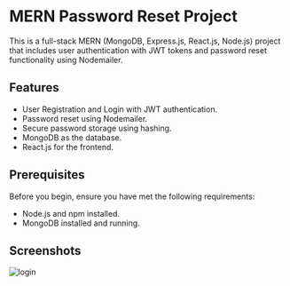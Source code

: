 # MERN Password Reset Project

This is a full-stack MERN (MongoDB, Express.js, React.js, Node.js) project that includes user authentication with JWT tokens and password reset functionality using Nodemailer.

## Features

- User Registration and Login with JWT authentication.
- Password reset using Nodemailer.
- Secure password storage using hashing.
- MongoDB as the database.
- React.js for the frontend.

## Prerequisites

Before you begin, ensure you have met the following requirements:

- Node.js and npm installed.
- MongoDB installed and running.

## Screenshots

![login](https://github.com/user-attachments/assets/b3669cb3-8b28-46f9-9837-6462fccf4d92)


